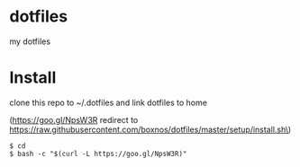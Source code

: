 # dotfiles
my dotfiles

# Install
clone this repo to ~/.dotfiles and link dotfiles to home

\(https://goo.gl/NpsW3R redirect to https://raw.githubusercontent.com/boxnos/dotfiles/master/setup/install.sh\)

```
$ cd
$ bash -c "$(curl -L https://goo.gl/NpsW3R)"
```
